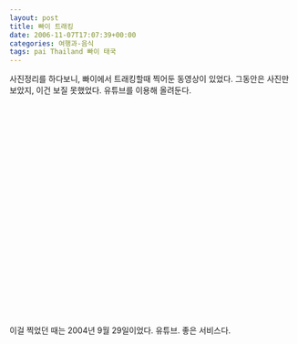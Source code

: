 ```yaml
---
layout: post
title: 빠이 트래킹
date: 2006-11-07T17:07:39+00:00
categories: 여행과-음식
tags: pai Thailand 빠이 태국
---
```

사진정리를 하다보니, 빠이에서 트래킹할때 찍어둔 동영상이 있었다. 그동안은 사진만 보았지, 이건 보질 못했었다. 유튜브를 이용해 올려둔다.<br /><br /><br /><object width="425" height="350"><param name="movie" value="http://www.youtube.com/v/QbavScSd-H4"></param><embed src="http://www.youtube.com/v/QbavScSd-H4" type="application/x-shockwave-flash" width="600" height="350"></embed></object><br /><br />이걸 찍었던 때는 2004년 9월 29일이었다. 유튜브. 좋은 서비스다.
